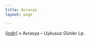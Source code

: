 ```yaml
---
title: Avrasya
layout: page

---
```

<a href="https://cloud.mail.ru/public/02e2140a4f8f/Avrasya%20Uykusuz%20Gunler%20L.P" target="_blank">[indir]</a>  »  Avrasya &#8211; Uykusuz Günler Lp.